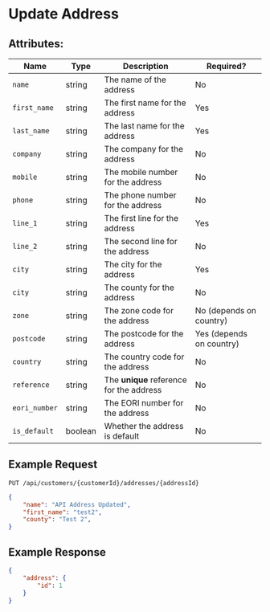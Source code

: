 # Update Address

## Attributes:

| Name           | Type    | Description                              | Required?                |
|----------------|---------|------------------------------------------|--------------------------|
| `name`         | string  | The name of the address                  | No                       |
| `first_name`   | string  | The first name for the address           | Yes                      |
| `last_name`    | string  | The last name for the address            | Yes                      |
| `company`      | string  | The company for the address              | No                       |
| `mobile`       | string  | The mobile number for the address        | No                       |
| `phone`        | string  | The phone number for the address         | No                       |
| `line_1`       | string  | The first line for the address           | Yes                      |
| `line_2`       | string  | The second line for the address          | No                       |
| `city`         | string  | The city for the address                 | Yes                      |
| `city`         | string  | The county for the address               | No                       |
| `zone`         | string  | The zone code for the address            | No (depends on country)  |
| `postcode`     | string  | The postcode for the address             | Yes (depends on country) |
| `country`      | string  | The country code for the address         | No                       |
| `reference`    | string  | The **unique** reference for the address | No                       |
| `eori_number`  | string  | The EORI number for the address          | No                       |
| `is_default`   | boolean | Whether the address is default           | No                       |

## Example Request

```http request
PUT /api/customers/{customerId}/addresses/{addressId}
```

```json lines
{
    "name": "API Address Updated",
    "first_name": "test2",
    "county": "Test 2",
}
```

## Example Response

```json
{
    "address": {
        "id": 1
    }
}
```

